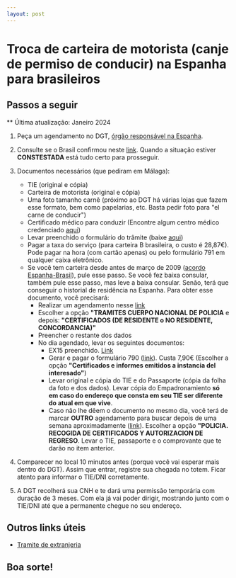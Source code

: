 ```yaml
---
layout: post
---
```

# Troca de carteira de motorista (canje de permiso de conducir) na Espanha para brasileiros

## Passos a seguir

** Última atualização: Janeiro 2024

1. Peça um agendamento no DGT, [órgão responsável na Espanha](https://sedeclave.dgt.gob.es/WEB_NCIT_CONSULTA/solicitarCita.faces).

2. Consulte se o Brasil confirmou neste [link](https://sedeapl.dgt.gob.es/WEB_NCIT_CONSULTA/consultacanjes/consultarCitaCanjes.faces). Quando a situação estiver **CONSTESTADA** está tudo certo para prosseguir.

3. Documentos necessários (que pediram em Málaga):
    - TIE (original e cópia)
    - Carteira de motorista (original e cópia)
    - Uma foto tamanho carnê (próximo ao DGT há várias lojas que fazem esse formato, bem como papelarias, etc. Basta pedir foto para "el carne de conducir")
    - Certificado médico para conduzir (Encontre algum centro médico credenciado [aqui](https://www.dgt.es/conoce-la-dgt/con-quien-trabajamos/centros-reconocimiento-conductores/))
    - Levar preenchido o formulário do trâmite (baixe [aqui](https://f682c250-f058-4c35-96bd-fa6c1c1775c3.filesusr.com/ugd/d48811_a74148aeb4414e88beb73229fdd02d9a.pdf))
    - Pagar a taxa do serviço (para carteira B brasileira, o custo é 28,87€). Pode pagar na hora (com cartão apenas) ou pelo formulário 791 em qualquer caixa eletrônico.
    - Se você tem carteira desde antes de março de 2009 ([acordo Espanha-Brasil](https://www.boe.es/buscar/doc.php?id=BOE-A-2011-14617)), pule esse passo. Se você fez baixa consular, também pule esse passo, mas leve a baixa consular. Senão, terá que conseguir o historial de residência na Espanha. Para obter esse documento, você precisará:
        * Realizar um agendamento nesse [link](https://icp.administracionelectronica.gob.es/icpplus/index.html)
        * Escolher a opção **"TRAMITES CUERPO NACIONAL DE POLICIA** e depois: **"CERTIFICADOS (DE RESIDENTE o NO RESIDENTE, CONCORDANCIA)"**
        * Preencher o restante dos dados
        * No dia agendado, levar os seguintes documentos:
            - EX15 preenchido. [Link](https://www.inclusion.gob.es/documents/410169/2156469/15-Formulario_NIE_y_certificados.pdf)
            - Gerar e pagar o formulário 790 ([link](https://sede.policia.gob.es:38089/Tasa790_012/ImpresoRellenar)). Custa 7,90€ (Escolher a opção **"Certificados e informes emitidos a instancia del interesado"**)
            - Levar original e cópia do TIE e do Passaporte (cópia da folha da foto e dos dados). Levar cópia do Empadronamiento **só em caso do endereço que consta em seu TIE ser diferente do atual em que vive**.
            - Caso não lhe dêem o documento no mesmo dia, você terá de marcar **OUTRO** agendamento para buscar depois de uma semana aproximadamente ([link](http://sede.administracionespublicas.gob.es/icpplus/index.html)). Escolher a opção **"POLICIA. RECOGIDA DE CERTIFICADOS Y AUTORIZACION DE REGRESO**. Levar o TIE, passaporte e o comprovante que te darão no item anterior.


4. Comparecer no local 10 minutos antes (porque você vai esperar mais dentro do DGT). Assim que entrar, registre sua chegada no totem. Ficar atento para informar o TIE/DNI corretamente.

5. A DGT recolherá sua CNH e te dará uma permissão temporária com duração de 3 meses. Com ela já vai poder dirigir, mostrando junto com o TIE/DNI até que a permanente chegue no seu endereço.

## Outros links úteis

- [Tramite de extranjeria](https://sede.policia.gob.es/portalCiudadano/_es/tramites_extranjeria_tramite_certificado_residente.php)

## Boa sorte!